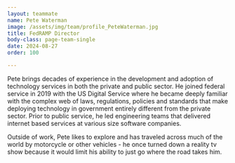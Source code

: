 ```yaml
---
layout: teammate
name: Pete Waterman
image: /assets/img/team/profile_PeteWaterman.jpg
title: FedRAMP Director
body-class: page-team-single
date: 2024-08-27
order: 100

---
```


Pete brings decades of experience in the development and adoption of technology services in both the private and public sector. He joined federal service in 2019 with the US Digital Service where he became deeply familiar with the complex web of laws, regulations, policies and standards that make deploying technology in government entirely different from the private sector. Prior to public service, he led engineering teams that delivered internet based services at various size software companies. 

Outside of work, Pete likes to explore and has traveled across much of the world by motorcycle or other vehicles - he once turned down a reality tv show because it would limit his ability to just go where the road takes him.
